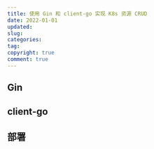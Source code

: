 ```yaml
---
title: 使用 Gin 和 client-go 实现 K8s 资源 CRUD
date: 2022-01-01
updated:
slug:
categories:
tag:
copyright: true
comment: true
---
```


## Gin

## client-go

## 部署

